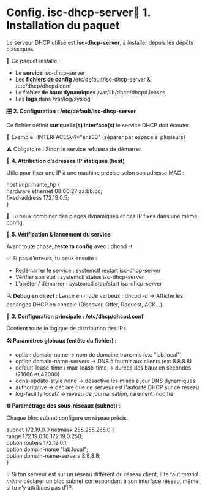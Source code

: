 # Config. isc-dhcp-server🧱 **1. Installation du paquet**

Le serveur DHCP utilisé est **isc-dhcp-server**, à installer depuis les dépôts classiques.

🔧 Ce paquet installe :

- Le **service** isc-dhcp-server
- Les **fichiers de config** /etc/default/isc-dhcp-server & /etc/dhcp/dhcpd.conf
- Le **fichier de baux dynamiques** /var/lib/dhcp/dhcpd.leases
- Les **logs** dans /var/log/syslog



🎛️ **2. Configuration : /etc/default/isc-dhcp-server**

Ce fichier définit **sur quelle(s) interface(s)** le service DHCP doit écouter.

📌 Exemple : INTERFACESv4="ens33" (séparer par espace si plusieurs)

⚠️ Obligatoire ! Sinon le service refusera de démarrer.



📌 **4. Attribution d’adresses IP statiques (host)**

Utile pour fixer une IP à une machine précise selon son adresse MAC :

host imprimante_hp {  
hardware ethernet 08:00:27:aa:bb:cc;  
fixed-address 172.19.0.5;  
}

🎯 Tu peux combiner des plages dynamiques *et* des IP fixes dans une même config.



🧪 **5. Vérification & lancement du service**

Avant toute chose, **teste ta config** avec : dhcpd -t

✅ Si pas d’erreurs, tu peux ensuite :

- Redémarrer le service : systemctl restart isc-dhcp-server
- Vérifier son état : systemctl status isc-dhcp-server
- L’arrêter / démarrer : systemctl stop/start isc-dhcp-server

🔍 **Debug en direct :** Lance en mode verbeux : dhcpd -d → Affiche les échanges DHCP en console (Discover, Offer, Request, ACK…).

🧾 **3. Configuration principale : /etc/dhcp/dhcpd.conf**

Contient toute la logique de distribution des IPs.

**🛠️ Paramètres globaux (entête du fichier) :**

- option domain-name → nom de domaine transmis (ex: "lab.local")
- option domain-name-servers → DNS à fournir aux clients (ex: 8.8.8.8)
- default-lease-time / max-lease-time → durées des baux en secondes (21666 et 42000)
- ddns-update-style none → désactive les mises à jour DNS dynamiques
- authoritative → déclare que ce serveur est l'autorité DHCP sur ce réseau
- log-facility local7 → niveau de journalisation, rarement modifié



**🌐 Paramétrage des sous-réseaux (subnet) :**

Chaque bloc subnet configure un réseau précis.

subnet 172.19.0.0 netmask 255.255.255.0 {  
range 172.19.0.10 172.19.0.250;  
option routers 172.19.0.1;  
option domain-name "lab.local";  
option domain-name-servers 8.8.8.8;  
}

💡 Si ton serveur est sur un réseau différent du réseau client, il te faut *quand même* déclarer un bloc subnet correspondant à son interface réseau, même si tu n’y attribues pas d’IP.

